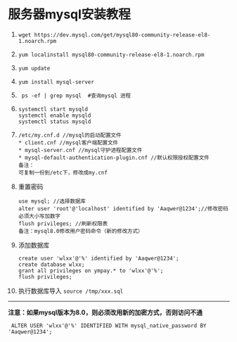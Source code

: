 #  服务器mysql安装教程

1. ```shell
   wget https://dev.mysql.com/get/mysql80-community-release-el8-1.noarch.rpm
   ```

2. ```
   yum localinstall mysql80-community-release-el8-1.noarch.rpm 
   ```

3. ```
   yum update
   ```

4. ```
   yum install mysql-server
   ```

5. ```
    ps -ef | grep mysql  #查询mysql 进程
   ```

6. ```
   systemctl start mysqld
   systemctl enable mysqld
   systemctl status mysqld
   ```

7. ```
   /etc/my.cnf.d //mysql的启动配置文件
   * client.cnf //mysql客户端配置文件
   * mysql-server.cnf //mysql守护进程配置文件
   * mysql-default-authentication-plugin.cnf //默认权限授权配置文件
   备注：
   可复制一份到/etc下，修改成my.cnf
   ```

8. 重置密码

   ```
   use mysql; //选择数据库
   alter user 'root'@'localhost' identified by 'Aaqwer@1234';//修改密码 必须大小写加数字
   flush privileges; //刷新权限表
   备注：mysql8.0修改用户密码命令（新的修改方式）
   ```

9. 添加数据库

   ```
   create user 'wlxx'@'%' identified by 'Aaqwer@1234';
   create database wlxx;
   grant all privileges on ympay.* to 'wlxx'@'%';
   flush privileges;
   ```

10. 执行数据库导入 `source /tmp/xxx.sql`

---

**注意：如果mysql版本为8.0，则必须改用新的加密方式，否则访问不通**

```
 ALTER USER 'wlxx'@'%' IDENTIFIED WITH mysql_native_password BY 'Aaqwer@1234';
```



